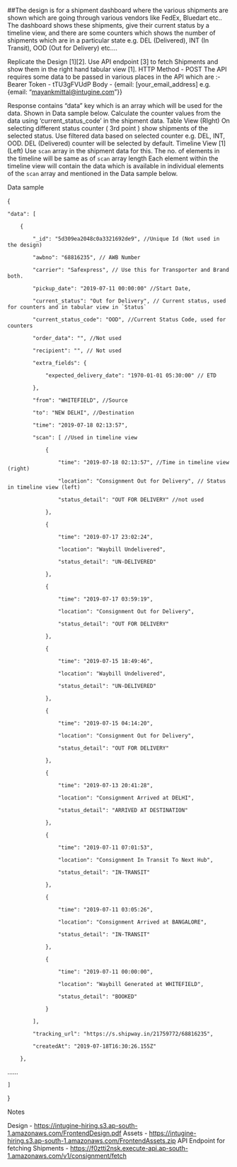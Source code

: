 ##The design is for a shipment dashboard where the various shipments are shown which are going through various vendors like FedEx, Bluedart etc.. The dashboard shows these shipments, give their current status by a timeline view, and there are some counters which shows the number of shipments which are in a particular state e.g. DEL (Delivered), INT (In Transit), OOD (Out for Delivery) etc….


Replicate the Design [1][2].
Use API endpoint [3] to fetch Shipments and show them in the right hand tabular view [1].
HTTP Method - POST
 The API requires some data to be passed in various places in the API which are :-
Bearer Token - tTU3gFVUdP
Body - {email: [your_email_address] e.g. {email: “mayankmittal@intugine.com”}}

Response contains “data” key which is an array which will be used for the data. Shown in Data sample below.
Calculate the counter values from the data using ‘current_status_code’ in the shipment data.
Table View (RIght)
On selecting different status counter ( 3rd point ) show shipments of the selected status.
Use filtered data based on selected counter e.g. DEL, INT, OOD.
DEL (Delivered) counter will be selected by default.
Timeline View [1] (Left)
Use `scan` array in the shipment data for this.
The no. of elements in the timeline will be same as of `scan` array length
Each element within the timeline view will contain the data which is available in individual elements of the `scan` array and mentioned in the Data sample below.


Data sample



{

    "data": [

        {

            "_id": "5d309ea2048c0a3321692de9", //Unique Id (Not used in the design)

            "awbno": "68816235", // AWB Number

            "carrier": "Safexpress", // Use this for Transporter and Brand both.

            "pickup_date": "2019-07-11 00:00:00" //Start Date,

            "current_status": "Out for Delivery", // Current status, used for counters and in tabular view in `Status`

            "current_status_code": "OOD", //Current Status Code, used for counters

            "order_data": "", //Not used

            "recipient": "", // Not used

            "extra_fields": {

                "expected_delivery_date": "1970-01-01 05:30:00" // ETD

            },

            "from": "WHITEFIELD", //Source

            "to": "NEW DELHI", //Destination

            "time": "2019-07-18 02:13:57",

            "scan": [ //Used in timeline view

                {

                    "time": "2019-07-18 02:13:57", //Time in timeline view (right)

                    "location": "Consignment Out for Delivery", // Status in timeline view (left)

                    "status_detail": "OUT FOR DELIVERY" //not used

                },

                {

                    "time": "2019-07-17 23:02:24",

                    "location": "Waybill Undelivered",

                    "status_detail": "UN-DELIVERED"

                },

                {

                    "time": "2019-07-17 03:59:19",

                    "location": "Consignment Out for Delivery",

                    "status_detail": "OUT FOR DELIVERY"

                },

                {

                    "time": "2019-07-15 18:49:46",

                    "location": "Waybill Undelivered",

                    "status_detail": "UN-DELIVERED"

                },

                {

                    "time": "2019-07-15 04:14:20",

                    "location": "Consignment Out for Delivery",

                    "status_detail": "OUT FOR DELIVERY"

                },

                {

                    "time": "2019-07-13 20:41:28",

                    "location": "Consignment Arrived at DELHI",

                    "status_detail": "ARRIVED AT DESTINATION"

                },

                {

                    "time": "2019-07-11 07:01:53",

                    "location": "Consignment In Transit To Next Hub",

                    "status_detail": "IN-TRANSIT"

                },

                {

                    "time": "2019-07-11 03:05:26",

                    "location": "Consignment Arrived at BANGALORE",

                    "status_detail": "IN-TRANSIT"

                },

                {

                    "time": "2019-07-11 00:00:00",

                    "location": "Waybill Generated at WHITEFIELD",

                    "status_detail": "BOOKED"

                }

            ],

            "tracking_url": "https://s.shipway.in/21759772/68816235",

            "createdAt": "2019-07-18T16:30:26.155Z"

        },

……

    ]

}


Notes

Design - https://intugine-hiring.s3.ap-south-1.amazonaws.com/FrontendDesign.pdf
Assets - https://intugine-hiring.s3.ap-south-1.amazonaws.com/FrontendAssets.zip
API Endpoint for fetching Shipments - https://f0ztti2nsk.execute-api.ap-south-1.amazonaws.com/v1/consignment/fetch
